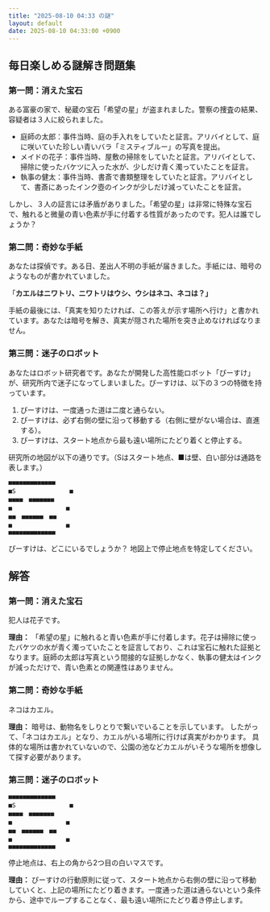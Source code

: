 ```yaml
---
title: "2025-08-10 04:33 の謎"
layout: default
date: 2025-08-10 04:33:00 +0900
---
```

## 毎日楽しめる謎解き問題集

### 第一問：消えた宝石

ある富豪の家で、秘蔵の宝石「希望の星」が盗まれました。警察の捜査の結果、容疑者は３人に絞られました。

*   庭師の太郎：事件当時、庭の手入れをしていたと証言。アリバイとして、庭に咲いていた珍しい青いバラ「ミスティブルー」の写真を提出。
*   メイドの花子：事件当時、屋敷の掃除をしていたと証言。アリバイとして、掃除に使ったバケツに入った水が、少しだけ青く濁っていたことを証言。
*   執事の健太：事件当時、書斎で書類整理をしていたと証言。アリバイとして、書斎にあったインク壺のインクが少しだけ減っていたことを証言。

しかし、３人の証言には矛盾がありました。「希望の星」は非常に特殊な宝石で、触れると微量の青い色素が手に付着する性質があったのです。犯人は誰でしょうか？

### 第二問：奇妙な手紙

あなたは探偵です。ある日、差出人不明の手紙が届きました。手紙には、暗号のようなものが書かれていました。

「**カエルはニワトリ、ニワトリはウシ、ウシはネコ、ネコは？」**

手紙の最後には、「真実を知りたければ、この答えが示す場所へ行け」と書かれています。あなたは暗号を解き、真実が隠された場所を突き止めなければなりません。

### 第三問：迷子のロボット

あなたはロボット研究者です。あなたが開発した高性能ロボット「ぴーすけ」が、研究所内で迷子になってしまいました。ぴーすけは、以下の３つの特徴を持っています。

1.  ぴーすけは、一度通った道は二度と通らない。
2.  ぴーすけは、必ず右側の壁に沿って移動する（右側に壁がない場合は、直進する）。
3.  ぴーすけは、スタート地点から最も遠い場所にたどり着くと停止する。

研究所の地図が以下の通りです。（Sはスタート地点、■は壁、白い部分は通路を表します。）

```
■■■■■■■■■■■■■
■S　　　　　　　　　■
■■■■　■■■■■■■
■　　　　　　　　　■
■■　■■■■■■　■■
■　　　　　　　　　■
■■■■■■■■■■■■■
```

ぴーすけは、どこにいるでしょうか？ 地図上で停止地点を特定してください。

## 解答

### 第一問：消えた宝石

犯人は花子です。

**理由：**
「希望の星」に触れると青い色素が手に付着します。花子は掃除に使ったバケツの水が青く濁っていたことを証言しており、これは宝石に触れた証拠となります。庭師の太郎は写真という間接的な証拠しかなく、執事の健太はインクが減っただけで、青い色素との関連性はありません。

### 第二問：奇妙な手紙

ネコはカエル。

**理由：**
暗号は、動物名をしりとりで繋いでいることを示しています。
したがって、「ネコはカエル」となり、カエルがいる場所に行けば真実がわかります。
具体的な場所は書かれていないので、公園の池などカエルがいそうな場所を想像して探す必要があります。

### 第三問：迷子のロボット

```
■■■■■■■■■■■■■
■S　　　　　　　　　■
■■■■　■■■■■■■
■　　　　　　　　　■
■■　■■■■■■　■■
■　　　　　　　　　■
■■■■■■■■■■■■■
```

停止地点は、右上の角から2つ目の白いマスです。

**理由：**
ぴーすけの行動原則に従って、スタート地点から右側の壁に沿って移動していくと、上記の場所にたどり着きます。一度通った道は通らないという条件から、途中でループすることなく、最も遠い場所にたどり着き停止します。
